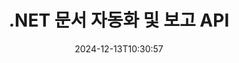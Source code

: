 ---
############################# Static ############################
layout: "landing"
date: 2024-12-13T10:30:57
draft: false

lang: ko
product: "Assembly"
product_tag: "assembly"
platform: "Net"
platform_tag: "net"

############################# Drop-down ############################
supported_platforms:
  items:
    # supported_platforms loop
    - title: ".NET"
      tag: "net"
    # supported_platforms loop
    - title: "Java"
      tag: "java"

############################# Head ############################
head_title: ".NET 문서 자동화, 조립 및 보고 생성 API"
head_description: "문서 자동화, 조립 및 보고 생성을 위한 C# .NET API. 사용자 정의 템플릿에서 PDF, Word, Excel, PPTX, HTML 및 이메일 문서를 생성합니다."

############################# Header ############################
title: ".NET 문서 자동화 및 보고 API"
description: ".NET 애플리케이션에서 템플릿을 정의하고 데이터를 병합하여 보고서를 생성합니다."
words:
  for: "용"

actions:
  main: "NuGet에서 무료 체험 다운로드"
  main_link: "https://www.nuget.org/packages/GroupDocs.Assembly"
  alt: "라이선스 관리"
  alt_link: "https://purchase.groupdocs.com/pricing/assembly/net/"
  title: "시작할 준비가 되셨나요?"
  description: "GroupDocs.Assembly의 기능을 무료로 사용해 보거나 라이선스를 요청하세요."

release:
  title: "버전 {0} 출시"
  notes: "새로운 사항 보기"
  downloads: "다운로드"

code:
  title: "C#를 사용한 DOCX의 차트 채우기"
  more: "더 많은 예시"
  more_link: "https://github.com/groupdocs-assembly/GroupDocs.Assembly-for-.NET/"
  install: "dotnet add package GroupDocs.Assembly"
  content: |
    ```csharp {style=abap}   
    // 주 템플릿의 경로
    string template = "chart_template.docx";

    // 소스에서 관리자 생산성 데이터 검색
    DocumentTable data_table = 
        new DocumentTable("Managers.json", 1);

    // DataSourceInfo의 인스턴스를 데이터로 생성
    DataSourceInfo data 
        = new DataSourceInfo(data_table, "managers");

    // 다른 DataSourceInfo를 사용하여 차트 색상 설정
    DataSourceInfo design = 
        new DataSourceInfo("red", "color");

    // 데이터로 템플릿 채우고 출력으로 저장
    DocumentAssembler asm = new DocumentAssembler();
    asm.AssembleDocument(template, "result.docx", data, design);
    ```

############################# Overview ############################
overview:
  enable: true
  title: "GroupDocs.Assembly 개요"
  description: ".NET 솔루션으로 고급 데이터 통합과 함께 문서 생성을 자동화합니다."
  features:
    # feature loop
    - title: "C#로 문서 템플릿에 비즈니스 데이터 추가"
      content: "보고서 생성: GroupDocs.Assembly for .NET를 사용하여 JSON 또는 XML과 같은 소스에서 데이터를 쉽게 삽입할 수 있습니다."

    # feature loop
    - title: "네이티브 데이터 객체 처리"
      content: "지원되는 문서 유형에는 데이터로 자동 채울 수 있는 다이어그램, 차트, 테이블 및 목록과 같은 포함된 객체가 포함됩니다."

    # feature loop
    - title: "추가 기능"
      content: "GroupDocs.Assembly for .NET는 광범위한 사용자 정의 옵션을 제공합니다. 데이터 객체를 프로그래밍 방식으로 디자인하고, 바코드를 생성하며, URL을 통해 온라인 데이터 소스를 사용하고, 다양한 형식으로 출력을 저장합니다."

############################# Platforms ############################
platforms:
  enable: true
  title: "플랫폼 독립성"
  description: "GroupDocs.Assembly for .NET는 다음 운영 체제, 프레임워크 및 패키지 관리자와 호환됩니다."
  items:
    # platform loop
    - title: "Amazon"
      image: "amazon"
    # platform loop
    - title: "Docker"
      image: "docker"
    # platform loop
    - title: "Azure"
      image: "azure"
    # platform loop
    - title: "VS Code"
      image: "vs_code"
    # platform loop
    - title: "ReSharper"
      image: "resharper"
    # platform loop
    - title: "macOS"
      image: "finder"
    # platform loop
    - title: "Linux"
      image: "linux"
    # platform loop
    - title: "NuGet"
      image: "nuget"

############################# File formats ############################
formats:
  enable: true
  title: "지원하는 파일 형식"
  description: |
    GroupDocs.Assembly for .NET는 다음 [파일 형식](https://docs.groupdocs.com/assembly/net/supported-document-formats/)을 처리할 수 있습니다.
  groups:
    # group loop
    - color: "green"
      content: |
        ### Microsoft Office 형식
        * **Word:**  DOCX, DOC, DOCM, DOT, DOTX, DOTM, RTF, WordprocessingML
        * **Excel:** XLSX, XLS, XLSM, XLSB, XLTM, XLT, XLTM, XLTX, SpreadsheetML
        * **PowerPoint:** PPT, PPTX, PPTM, PPS, PPSX, PPSM, POTM, POTX
    # group loop
    - color: "blue"
      content: |
        ### 이미지 및 기타 형식
        * **휴대용:** PDF
        * **이미지:** SVG, TIFF
        * **기타 오피스 형식:** ODT, OTT, OTS, ODS, ODP, OTP
      # group loop
    - color: "red"
      content: |
        ### 기타 형식
        * **웹:** HTML, MHTML
        * **이메일:** EML, MSG, EMLX
        * **기타:** EPUB, MD

############################# Features ############################
features:
  enable: true
  title: "GroupDocs.Assembly 기능"
  description: "고급 데이터 모델을 사용하여 문서 및 보고서를 생성합니다."

  items:
    # feature loop
    - icon: "preview"
      title: "고급 데이터 표현"
      content: "차트, 목록, 테이블, 이미지 등 다양한 데이터 객체를 지원합니다."

    # feature loop
    - icon: "manipulate"
      title: "데이터 조작"
      content: "데이터를 효과적으로 형식화하고 표시하기 위해 수식 및 순차 작업을 적용합니다."

    # feature loop
    - icon: "two_pages"
      title: "지원되는 형식의 폭넓은 범위"
      content: "템플릿 또는 출력 파일을 위해 모든 일반 문서 형식과 원활하게 작업합니다."

    # feature loop
    - icon: "document_settings"
      title: "풍부한 템플릿 마크업"
      content: "템플릿에 서수, 기수 및 알파벳 숫자 형식을 활용합니다."

    # feature loop
    - icon: "text"
      title: "바코드 삽입"
      content: "바코드 이미지를 동적으로 생성하고 문서에 삽입합니다."

    # feature loop
    - icon: "add"
      title: "데이터 형식 지정"
      content: "템플릿에서 대문자, 소문자, 대문자 첫 글자 등의 스타일로 문자열을 형식화합니다."

    # feature loop
    - icon: "manipulate"
      title: "문서 콘텐츠 조작"
      content: "외부 문서에서 콘텐츠를 동적으로 삽입하여 보고서를 생성합니다."

    # feature loop
    - icon: "convert"
      title: "여러 형식으로 저장"
      content: "파일 확장자나 자세한 구성 설정을 사용하여 출력 파일 형식을 지정합니다."

    # feature loop
    - icon: "update"
      title: "유연한 데이터 처리"
      content: "Base64 인코딩된 바이트를 사용하여 동적으로 이미지 및 문서를 삽입합니다."

############################# Code samples ############################
code_samples:
  enable: true
  title: "코드 샘플"
  description: "일반적인 GroupDocs.Assembly 작업을 위한 코드 스니펫."
  items:
    # code sample loop
    - title: "Microsoft Word 문서의 글머리 목록"
      content: |
        [글머리 목록](https://docs.groupdocs.com/assembly/net/bulleted-list-in-word-processing-document/)은 비즈니스 데이터를 제공하는 일반적인 방법입니다. 다음은 GroupDocs.Assembly를 사용하여 Word 문서에 목록을 추가하는 예입니다.
        {{< landing/code title="문서에 목록 채우기">}}
        ```csharp {style=abap}
        // 문서 페이지에 이 템플릿을 삽입하세요:
        // 관리자의 성과 지표
        // . <<foreach [in products]>><<[ProductName]>>
        // <</foreach>>

        // 템플릿 경로 지정
        string template = "Bulleted List Template.docx";

        // 출력 파일 경로 설정
        string result = "Result Report.docx"

        // JSON 소스에서 관리자 데이터를 가져옵니다
        JsonDataSource dataSource = new JsonDataSource("Report data.json");
        DataSourceInfo data = new DataSourceInfo(dataSource, "managers")

        // 채워진 데이터로 보고서를 생성합니다
        DocumentAssembler assembler = new DocumentAssembler();
        assembler.AssembleDocument(template, result, data);
        ```
        {{< /landing/code >}}
    # code sample loop
    - title: "PPTX 프리젠테이션의 원형 차트"
      content: |
        템플릿과 XML 데이터를 사용하여 [원형 차트](https://docs.groupdocs.com/assembly/net/pie-chart-in-presentation-document/)를 생성할 수 있습니다. 시각적으로 매력적인 데이터 표현으로 보고서를 더욱 향상시킵니다.
        {{< landing/code title="원형 차트로 데이터 표현하기">}}
        ```csharp {style=abap}
        // 프레젠테이션에 차트 제목 템플릿 추가:
        // 고객 수익 <<foreach [in customers]>> 
        // <<x [CustomerName]>>

        // 차트 데이터 템플릿도 포함하세요:
        // Total Order Price<<foreach [in customers]>> 
        // <<x [CustomerName]>>

        // 차트 템플릿 경로 지정
        string template = "Pie Chart Template.pptx";

        // 출력 파일 경로 설정
        string result = "Result Report.pptx"

        // XML 소스에서 고객 데이터를 가져옵니다
        JsonDataSource dataSource = new JsonDataSource("Chart data.xml");
        DataSourceInfo data = new DataSourceInfo(dataSource, "customers")

        // 차트를 생성하고 결과를 저장합니다
        DocumentAssembler assembler = new DocumentAssembler();
        assembler.AssembleDocument(template, result, data);
        ```
        {{< /landing/code >}}

---